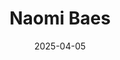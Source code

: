 ---
# Leave the homepage title empty to use the site title
title: "Naomi Baes"
date: 2025-04-05
type: landing

design:
  # Default section spacing
  spacing: "6rem"

sections:
  - block: resume-biography-3
    content:
      # Choose a user profile to display (a folder name within content/authors/)
      username: admin
      text: ""
      # Show a call-to-action button under your biography? (optional)
      button:
        text: CV
        url: uploads/resume.pdf
    design:
      css_class: dark
      background:
        color: black
        image:
          # Add your image background to assets/media/.
          filename: stacked-peaks.svg
          filters:
            brightness: 0.7
          size: cover
          position: center
          parallax: false
  - block: markdown
    content:
      title: 'Research Program'
      subtitle: ''
      text: |-
        My research investigates how concepts change meaning over time, with a focus on the mental health domain. With my PhD supervisors, I have developed a novel framework—**SIBling**—to model and measure lexical semantic change (LSC) along three core dimensions that are typically overlooked by existing approaches, which treat semantic change as a unitary phenomenon.
        - **SIBling:** A theoretical model that integrates insights from historical linguistics and psychology, reducing six established types of LSC into three core dimensions: **Sentiment, Intensity, and Breadth**.
        - **SIB Toolkit:** A computational implementation of the framework that quantifies change along these dimensions, as well as related features: **salience** and **thematic content**.
        - **LSC-Eval:** An evaluation pipeline designed to validate methods for detecting LSC. It (1) creates LLM-generated synthetic corpora simulating *kinds* of change, (2) tests detection methods in controlled experiments, and (3) identifies optimal approaches for different dimensions and domains.
        - **Applications:** I apply this framework to trace the historical evolution of mental health-related concepts (e.g., *autism*, *schizophrenia*), and to analyse related social and cultural dynamics such as **concept creep**, **pathologization**, and **stigmatisation**.

        This program contributes by:
        1. Proposing a multidimensional model of conceptual change (SIBling) grounded in psychological and linguistic theory.  
        2. Developing computational tools to operationalise and apply the framework across concepts and domains.
        3. Establishing a principled evaluation framework (*LSC-Eval*) for testing LSC methods.  
        4. Demonstrating the framework’s value through case studies in the mental health doman.  
        5. Laying the groundwork for future extensions across domains (e.g., law, humanities) and languages.

    design:
      columns: '1' 
  - block: collection
    id: papers
    content:
      title: Featured Publications
      filters:
        folders:
          - publication
        featured_only: true
    design:
      view: article-grid
      columns: 2
  - block: collection
    content:
      title: Relevant Publications
      text: ""
      filters:
        folders:
          - publication
        exclude_featured: false
    design:
      view: citation
  - block: collection
    id: talks
    content:
      title: Invited Talks
      filters:
        folders:
          - talks
        featured_only: true
    design:
      view: article-grid
      columns: 1
  - block: collection
    id: news
    content:
      title: Recent News
      subtitle: ''
      text: ''
      filters:
        folders:
          - news
        exclude_folders:
          - resources
        author: ""
        category: ""
        tag: ""
        exclude_featured: false
        exclude_future: false
        exclude_past: false
        publication_type: ""
      page_type: post
      count: 5
      offset: 0
      order: desc
    design:
      view: date-title-summary
      spacing:
        padding: [0, 0, 0, 0]

  - block: markdown
    content:
      title: Quick Updates
      text: |
        <div style="font-size: 1rem">

        - **July 21–24, 2025**: Accepted to present at *[IC2S2'25 Norrköping](https://www.ic2s2-2025.org/)*, the International Conference for Computational Social Science, on my frameworks for modelling, and evaluating methods for assessing, conceptual change: "SIBling" & "LSC-Eval" (Norrköping, Sweden).

        - New *corpus data* + *scripts* now publicly available — see [Resources](https://naomibaes.github.io/resources/) tab.

        - Committed my recent PhD paper to **[ACL 2025](https://2025.aclweb.org/)** - read our preprint [here](https://arxiv.org/abs/2503.08042)

        - Serving on the *[SEM 2025](https://www.aclweb.org/portal/content/14th-joint-conference-lexical-and-computational-semantics)* Program Committee, 14th Joint Conference on Lexical and Computational Semantics (co-located with EMNLP - Suzhou, China).

        </div>
    design:
      columns: 1
      css_class: mt-4

---